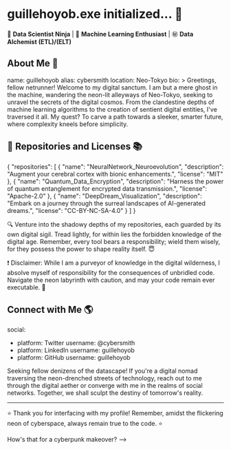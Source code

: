 # guillehoyob.exe initialized... 👾
 
🔭 **Data Scientist Ninja** | 🌌 **Machine Learning Enthusiast** | ㊙️ **Data Alchemist (ETL)/(ELT)** <!--| 🤖 **GenAI Architect** | 💬 **Prompt Whisperer** | 📊 **Graph Sorcerer** | 🔮 **Futurist** -->

## About Me 🚀

name: guillehoyob
alias: cybersmith
location: Neo-Tokyo
bio: >
  Greetings, fellow netrunner! Welcome to my digital sanctum. I am but a mere ghost in the machine, wandering the neon-lit alleyways of Neo-Tokyo, seeking to unravel the secrets of the digital cosmos.
  From the clandestine depths of machine learning algorithms to the creation of sentient digital entities, I've traversed it all. My quest? To carve a path towards a sleeker, smarter future, where complexity kneels before simplicity.
 
## 📜 Repositories and Licenses 📚
 
{
  "repositories": [
    {
      "name": "NeuralNetwork_Neuroevolution",
      "description": "Augment your cerebral cortex with bionic enhancements.",
      "license": "MIT"
    },
    {
      "name": "Quantum_Data_Encryption",
      "description": "Harness the power of quantum entanglement for encrypted data transmission.",
      "license": "Apache-2.0"
    },
    {
      "name": "DeepDream_Visualization",
      "description": "Embark on a journey through the surreal landscapes of AI-generated dreams.",
      "license": "CC-BY-NC-SA-4.0"
    }
  ]
}
 
🔍 Venture into the shadowy depths of my repositories, each guarded by its own digital sigil. Tread lightly, for within lies the forbidden knowledge of the digital age. Remember, every tool bears a responsibility; wield them wisely, for they possess the power to shape reality itself. 😇

❗ Disclaimer: While I am a purveyor of knowledge in the digital wilderness, I absolve myself of responsibility for the consequences of unbridled code. Navigate the neon labyrinth with caution, and may your code remain ever executable. 🙌
 
## Connect with Me 🌎
 
social:
  - platform: Twitter
    username: @cybersmith
  - platform: LinkedIn
    username: guillehoyob
  - platform: GitHub
    username: guillehoyob

Seeking fellow denizens of the datascape! If you're a digital nomad traversing the neon-drenched streets of technology, reach out to me through the digital aether or converge with me in the realms of social networks. Together, we shall sculpt the destiny of tomorrow's reality.
 
---
 
⭐ Thank you for interfacing with my profile! Remember, amidst the flickering neon of cyberspace, always remain true to the code. ⭐

How's that for a cyberpunk makeover?
-->
